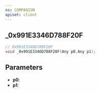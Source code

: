 ```yaml
---
ns: COMPANION
apiset: client
---
```

## _0x991E3346D788F20F

```c
// 0x991E3346D788F20F
void _0x991E3346D788F20F(Any p0,Any p1);
```


## Parameters
* **p0**:
* **p1**: